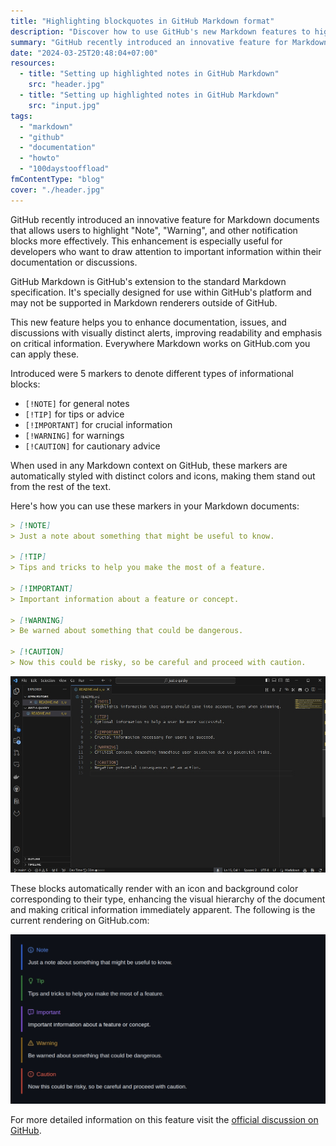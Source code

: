 ```yaml
---
title: "Highlighting blockquotes in GitHub Markdown format"
description: "Discover how to use GitHub's new Markdown features to highlight notes, warnings, and more, enhancing your documentation's readability."
summary: "GitHub recently introduced an innovative feature for Markdown documents that allows users to highlight \"Note\", \"Warning\", and other notification blocks more effectively. An enhancement useful for developers who want to draw attention to important information in their documentation or discussions."
date: "2024-03-25T20:48:04+07:00"
resources:
  - title: "Setting up highlighted notes in GitHub Markdown"
    src: "header.jpg"
  - title: "Setting up highlighted notes in GitHub Markdown"
    src: "input.jpg"
tags:
  - "markdown"
  - "github"
  - "documentation"
  - "howto"
  - "100daystooffload"
fmContentType: "blog"
cover: "./header.jpg"
---
```


GitHub recently introduced an innovative feature for Markdown documents that allows users to highlight "Note", "Warning", and other notification blocks more effectively. This enhancement is especially useful for developers who want to draw attention to important information within their documentation or discussions.

GitHub Markdown is GitHub's extension to the standard Markdown specification. It's specially designed for use within GitHub's platform and may not be supported in Markdown renderers outside of GitHub.

This new feature helps you to enhance documentation, issues, and discussions with visually distinct alerts, improving readability and emphasis on critical information. Everywhere Markdown works on GitHub.com you can apply these.

Introduced were 5 markers to denote different types of informational blocks:

* `[!NOTE]` for general notes
* `[!TIP]` for tips or advice
* `[!IMPORTANT]` for crucial information
* `[!WARNING]` for warnings
* `[!CAUTION]` for cautionary advice

When used in any Markdown context on GitHub, these markers are automatically styled with distinct colors and icons, making them stand out from the rest of the text.

Here's how you can use these markers in your Markdown documents:

```markdown
> [!NOTE]
> Just a note about something that might be useful to know.

> [!TIP]
> Tips and tricks to help you make the most of a feature.

> [!IMPORTANT]
> Important information about a feature or concept.

> [!WARNING]
> Be warned about something that could be dangerous.

> [!CAUTION]
> Now this could be risky, so be careful and proceed with caution.
```

![](input.jpg)

These blocks automatically render with an icon and background color corresponding to their type, enhancing the visual hierarchy of the document and making critical information immediately apparent. The following is the current rendering on GitHub.com:

![](header.jpg)

For more detailed information on this feature visit the [official discussion on GitHub](https://github.com/orgs/community/discussions/16925).
